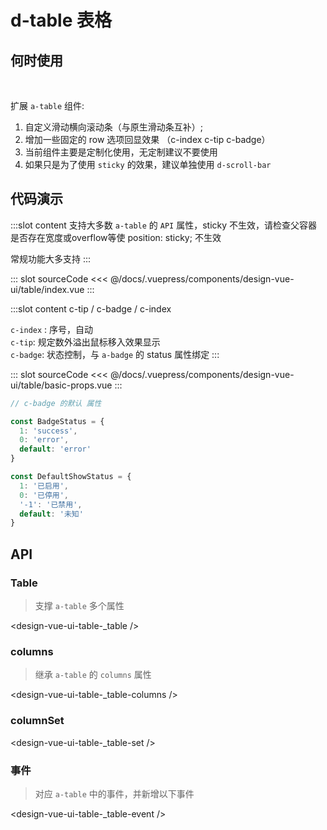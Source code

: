 # d-table 表格

## 何时使用


<br/>

扩展 `a-table` 组件: 

1. 自定义滑动横向滚动条（与原生滑动条互补）;
2. 增加一些固定的 row 选项回显效果 （c-index c-tip c-badge）
3. 当前组件主要是定制化使用，无定制建议不要使用
4. 如果只是为了使用 `sticky` 的效果，建议单独使用 `d-scroll-bar`

## 代码演示

<box single>
<tag text="基本">
<design-vue-ui-table-index />

:::slot content
支持大多数 `a-table` 的 `API` 属性，sticky 不生效，请检查父容器是否存在宽度或overflow等使  position: sticky; 不生效

常规功能大多支持
:::

::: slot sourceCode
<<< @/docs/.vuepress/components/design-vue-ui/table/index.vue
:::

</tag>
<tag text="支撑的几个常用 customRender">
<design-vue-ui-table-basic-props />

:::slot content
c-tip / c-badge / c-index

`c-index` : 序号，自动  
`c-tip`: 规定数外溢出鼠标移入效果显示  
`c-badge`: 状态控制，与 `a-badge` 的 status 属性绑定
:::

::: slot sourceCode
<<< @/docs/.vuepress/components/design-vue-ui/table/basic-props.vue
:::

</tag>
</box>

```js
// c-badge 的默认 属性

const BadgeStatus = {
  1: 'success',
  0: 'error',
  default: 'error'
}

const DefaultShowStatus = {
  1: '已启用',
  0: '已停用',
  '-1': '已禁用',
  default: '未知'
}
```

## API

### Table

> 支撑 `a-table` 多个属性

<design-vue-ui-table-_table />

### columns

> 继承 `a-table` 的 `columns` 属性

<design-vue-ui-table-_table-columns />

### columnSet

<design-vue-ui-table-_table-set />

### 事件 


> 对应 `a-table` 中的事件，并新增以下事件

<design-vue-ui-table-_table-event />